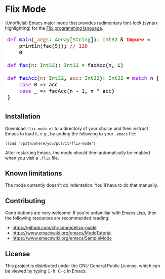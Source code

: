 # Flix Mode

(Unofficial) Emacs major mode that provides rudimentary font-lock (syntax
highlighting) for the [Flix programming language](https://flix.dev).

<img width="680" src="screenshot.png">

## Installation

Download `flix-mode.el` to a directory of your choice and then instruct
Emacs to load it, e.g., by adding the following to your `.emacs` file:

```elisp
(load "/path/where/you/put/it/flix-mode")
```

After restarting Emacs, the mode should then automatically be enabled
when you visit a `.flix` file.

## Known limitations

The mode currently doesn't do indentation. You'll have to do that manually.

## Contributing

Contributions are very welcome! If you're unfamiliar with Emacs Lisp, then 
the following resources are recommended reading:

* https://github.com/chrisdone/elisp-guide
* https://www.emacswiki.org/emacs/ModeTutorial
* https://www.emacswiki.org/emacs/SampleMode

## License

This project is distributed under the GNU General Public License, which can
be viewed by typing <kbd>C-h C-c</kbd> in Emacs.